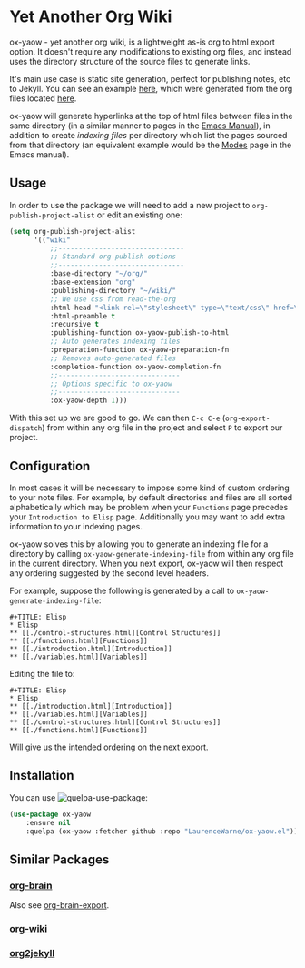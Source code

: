 # Yet Another Org Wiki

ox-yaow - yet another org wiki, is a lightweight as-is org to html export option. It doesn't require any modifications to existing org files, and instead uses the directory structure of the source files to generate links.

It's main use case is static site generation, perfect for publishing notes, etc to Jekyll. You can see an example [here](https://laurencewarne.github.io/wiki/wiki.html), which were generated from the org files located [here](https://github.com/LaurenceWarne/org-files).

ox-yaow will generate hyperlinks at the top of html files between files in the same directory (in a similar manner to pages in the [Emacs Manual](https://www.gnu.org/software/emacs/manual/html_node/emacs/index.html)), in addition to create *indexing files* per directory which list the pages sourced from that directory (an equivalent example would be the [Modes](https://www.gnu.org/software/emacs/manual/html_node/emacs/Modes.html#Modes) page in the Emacs manual).

## Usage

In order to use the package we will need to add a new project to ```org-publish-project-alist``` or edit an existing one:

```lisp
(setq org-publish-project-alist
	  '(("wiki"
		  ;;-------------------------------
		  ;; Standard org publish options
		  ;;-------------------------------
		  :base-directory "~/org/"
		  :base-extension "org"
		  :publishing-directory "~/wiki/"
		  ;; We use css from read-the-org
		  :html-head "<link rel=\"stylesheet\" type=\"text/css\" href=\"https://fniessen.github.io/org-html-themes/styles/readtheorg/css/htmlize.css\"/><link rel=\"stylesheet\" type=\"text/css\" href=\"https://fniessen.github.io/org-html-themes/styles/readtheorg/css/readtheorg.css\"/><script src=\"https://ajax.googleapis.com/ajax/libs/jquery/2.1.3/jquery.min.js\"></script><script src=\"https://maxcdn.bootstrapcdn.com/bootstrap/3.3.4/js/bootstrap.min.js\"></script><script type=\"text/javascript\" src=\"https://fniessen.github.io/org-html-themes/styles/lib/js/jquery.stickytableheaders.min.js\"></script><script type=\"text/javascript\" src=\"https://fniessen.github.io/org-html-themes/styles/readtheorg/js/readtheorg.js\"></script>"
		  :html-preamble t
		  :recursive t
		  :publishing-function ox-yaow-publish-to-html
		  ;; Auto generates indexing files
		  :preparation-function ox-yaow-preparation-fn
		  ;; Removes auto-generated files
		  :completion-function ox-yaow-completion-fn
		  ;;------------------------------
		  ;; Options specific to ox-yaow
		  ;;------------------------------
		  :ox-yaow-depth 1)))
```

With this set up we are good to go. We can then ```C-c C-e``` (```org-export-dispatch```) from within any org file in the project and select ```P``` to export our project.

## Configuration

In most cases it will be necessary to impose some kind of custom ordering to your note files. For example, by default directories and files are all sorted alphabetically which may be problem when your ```Functions``` page precedes your ```Introduction to Elisp``` page. Additionally you may want to add extra information to your indexing pages.

ox-yaow solves this by allowing you to generate an indexing file for a directory by calling ```ox-yaow-generate-indexing-file``` from within any org file in the current directory. When you next export, ox-yaow will then respect any ordering suggested by the second level headers.

For example, suppose the following is generated by a call to ```ox-yaow-generate-indexing-file```:

```
#+TITLE: Elisp
* Elisp
** [[./control-structures.html][Control Structures]]
** [[./functions.html][Functions]]
** [[./introduction.html][Introduction]]
** [[./variables.html][Variables]]
```

Editing the file to:

```
#+TITLE: Elisp
* Elisp
** [[./introduction.html][Introduction]]
** [[./variables.html][Variables]]
** [[./control-structures.html][Control Structures]]
** [[./functions.html][Functions]]
```

Will give us the intended ordering on the next export.

## Installation

You can use ![quelpa-use-package](https://github.com/quelpa/quelpa-use-package):

```lisp
(use-package ox-yaow
    :ensure nil
    :quelpa (ox-yaow :fetcher github :repo "LaurenceWarne/ox-yaow.el"))
```


## Similar Packages

### [org-brain](https://github.com/Kungsgeten/org-brain)

Also see [org-brain-export](https://github.com/Kungsgeten/org-brain-export).

### [org-wiki](https://github.com/caiorss/org-wiki)

### [org2jekyll](https://github.com/ardumont/org2jekyll)
